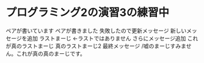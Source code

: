 # プログラミング2の演習3の練習中
ペアが書いています
ペアが書きました
失敗したので更新メッセージ
新しいメッセージを追加
ラストまーじ
←ラストではありません
さらにメッセージ追加
これが真のラストまーじ
真のラストまーじ2
最終メッセージ
/嘘のまーじすみません。これが真の真のまーじです。